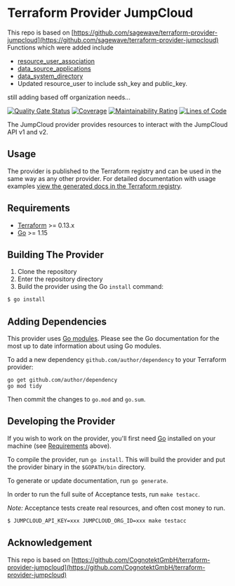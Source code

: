 # Terraform Provider JumpCloud
This repo is based on [https://github.com/sagewave/terraform-provider-jumpcloud](https://github.com/sagewave/terraform-provider-jumpcloud)
Functions which were added include


-	[resource_user_association](https://github.com/juniornsa/jumpcloud/blob/main/internal/provider/resource_user_association.go) 
-	[data_source_applications](https://github.com/juniornsa/jumpcloud/blob/main/internal/provider/data_source_applications.go)
-	[data_system_directory](https://github.com/juniornsa/jumpcloud/blob/main/internal/provider/data_system_directory.go)
- Updated resource_user to include ssh_key and public_key.


still adding based off organization needs...



[![Quality Gate Status](https://sonarcloud.io/api/project_badges/measure?project=sagewave_terraform-provider-jumpcloud&metric=alert_status)](https://sonarcloud.io/dashboard?id=sagewave_terraform-provider-jumpcloud)
[![Coverage](https://sonarcloud.io/api/project_badges/measure?project=sagewave_terraform-provider-jumpcloud&metric=coverage)](https://sonarcloud.io/dashboard?id=sagewave_terraform-provider-jumpcloud)
[![Maintainability Rating](https://sonarcloud.io/api/project_badges/measure?project=sagewave_terraform-provider-jumpcloud&metric=sqale_rating)](https://sonarcloud.io/dashboard?id=sagewave_terraform-provider-jumpcloud)
[![Lines of Code](https://sonarcloud.io/api/project_badges/measure?project=sagewave_terraform-provider-jumpcloud&metric=ncloc)](https://sonarcloud.io/dashboard?id=sagewave_terraform-provider-jumpcloud)

The JumpCloud provider provides resources to interact with the JumpCloud API v1 and v2. 

## Usage

The provider is published to the Terraform registry and can be used in the same way as any other provider. For detailed documentation with usage examples [view the generated docs in the Terraform registry](https://registry.terraform.io/providers/sagewave/jumpcloud/latest/docs).

## Requirements

-	[Terraform](https://www.terraform.io/downloads.html) >= 0.13.x
-	[Go](https://golang.org/doc/install) >= 1.15

## Building The Provider

1. Clone the repository
1. Enter the repository directory
1. Build the provider using the Go `install` command: 
```sh
$ go install
```

## Adding Dependencies   

This provider uses [Go modules](https://github.com/golang/go/wiki/Modules).
Please see the Go documentation for the most up to date information about using Go modules.

To add a new dependency `github.com/author/dependency` to your Terraform provider:

```
go get github.com/author/dependency
go mod tidy
```

Then commit the changes to `go.mod` and `go.sum`.

## Developing the Provider

If you wish to work on the provider, you'll first need [Go](http://www.golang.org) installed on your machine (see [Requirements](#requirements) above).

To compile the provider, run `go install`. This will build the provider and put the provider binary in the `$GOPATH/bin` directory.

To generate or update documentation, run `go generate`.

In order to run the full suite of Acceptance tests, run `make testacc`.

*Note:* Acceptance tests create real resources, and often cost money to run.

```sh
$ JUMPCLOUD_API_KEY=xxx JUMPCLOUD_ORG_ID=xxx make testacc
```
## Acknowledgement

This repo is based on [https://github.com/CognotektGmbH/terraform-provider-jumpcloud](https://github.com/CognotektGmbH/terraform-provider-jumpcloud)
